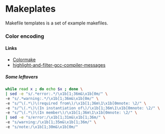 # Makeplates

Makefile templates is a set of example makefiles.



### Color encoding

#### Links
- [Colormake](https://github.com/renatosilva/colormake/blob/master/colormake.sh)
- [highlight-and-filter-gcc-compiler-messages](http://stackoverflow.com/questions/1032237/highlight-and-filter-gcc-compiler-messages)


##### Some leftovers
```bash
while read x ; do echo $x ; done \
| sed -e "s/.*error:.*/\x1b[1;36m&\x1b[0m/" \
-e "s/.*warning:.*/\x1b[1;36m&\x1b[0m/" \
-e "s/^\(.*\)\(required from\)/\x1b[1;36m\1\x1b[0mnote: \2/" \
-e "s/^\(.*\)\(In instantiation of\)/\x1b[1;36m\1\x1b[0mnote: \2/" \
-e "s/^\(.*\)\(In member\)/\x1b[1;36m\1\x1b[0mnote: \2/" \
| sed -e "s/error:/\x1b[1;31m&\x1b[1;36m/" \
-e "s/warning:/\x1b[1;35m&\x1b[1;36m/" \
-e "s/note:/\x1b[1;30m&\x1b[0m/"
```
